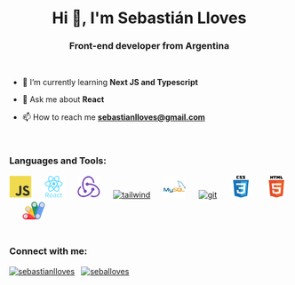 <h1 align="center">Hi 👋, I'm Sebastián Lloves</h1>
<h3 align="center">Front-end developer from Argentina</h3>
<br/>

- 🌱 I’m currently learning **Next JS and Typescript**

- 💬 Ask me about **React**

- 📫 How to reach me **sebastianlloves@gmail.com**

<br/>

<h3 align="left" >Languages and Tools:</h3>
<a href="https://developer.mozilla.org/en-US/docs/Web/JavaScript" target="_blank" rel="noreferrer"><img src="https://raw.githubusercontent.com/devicons/devicon/master/icons/javascript/javascript-original.svg" alt="javascript" width="40" height="40"/></a>&nbsp;&nbsp;&nbsp;&nbsp;
<a href="https://reactjs.org/" target="_blank" rel="noreferrer"><img src="https://raw.githubusercontent.com/devicons/devicon/master/icons/react/react-original-wordmark.svg" alt="react" width="40" height="40"/></a>&nbsp;&nbsp;&nbsp;&nbsp;&nbsp;
<a href="https://redux.js.org" target="_blank" rel="noreferrer"><img src="https://raw.githubusercontent.com/devicons/devicon/master/icons/redux/redux-original.svg" alt="redux" width="40" height="40"/></a>&nbsp;&nbsp;&nbsp;&nbsp;&nbsp;
<a href="https://tailwindcss.com/" target="_blank" rel="noreferrer"><img src="https://www.vectorlogo.zone/logos/tailwindcss/tailwindcss-icon.svg" alt="tailwind" width="40" height="40"/></a>&nbsp;&nbsp;&nbsp;&nbsp;&nbsp;
<a href="https://www.mysql.com/" target="_blank" rel="noreferrer"><img src="https://raw.githubusercontent.com/devicons/devicon/master/icons/mysql/mysql-original-wordmark.svg" alt="mysql" width="40" height="40"/></a>&nbsp;&nbsp;&nbsp;&nbsp;&nbsp;
<a href="https://git-scm.com/" target="_blank" rel="noreferrer"><img src="https://www.vectorlogo.zone/logos/git-scm/git-scm-icon.svg" alt="git" width="40" height="40"/></a>&nbsp;&nbsp;&nbsp;&nbsp;&nbsp;
<a href="https://www.w3schools.com/css/" target="_blank" rel="noreferrer"><img src="https://raw.githubusercontent.com/devicons/devicon/master/icons/css3/css3-original-wordmark.svg" alt="css3" width="40" height="40"/></a>&nbsp;&nbsp;&nbsp;&nbsp;&nbsp;
<a href="https://www.w3.org/html/" target="_blank" rel="noreferrer"><img src="https://raw.githubusercontent.com/devicons/devicon/master/icons/html5/html5-original-wordmark.svg" alt="html5" width="40" height="40"/></a>&nbsp;&nbsp;&nbsp;&nbsp;&nbsp;
<a href="https://www.google.com/script/start/" target="_blank" rel="noreferrer"><img src="https://github.com/sebastianlloves/sebastianlloves/blob/8e504b486f970f5aba6ee69e75fd67b1c41c82b3/images/google-apps-script.png" alt="appsscript" width="40" height="40"/></a>&nbsp;&nbsp;&nbsp;&nbsp;&nbsp;


<br/>
<br/>


<h3 align="left">Connect with me:</h3>
<p align="left">
<a href="https://linkedin.com/in/sebastianlloves" target="blank"><img align="center" src="https://icongr.am/fontawesome/linkedin.svg?size=128&color=70c8ff" alt="sebastianlloves" height="30" width="40" /></a>&nbsp;&nbsp;
<a href="https://instagram.com/seballoves" target="blank"><img align="center" src="https://icongr.am/fontawesome/instagram.svg?size=128&color=70c8ff" alt="seballoves" height="30" width="40" /></a>
</p>
